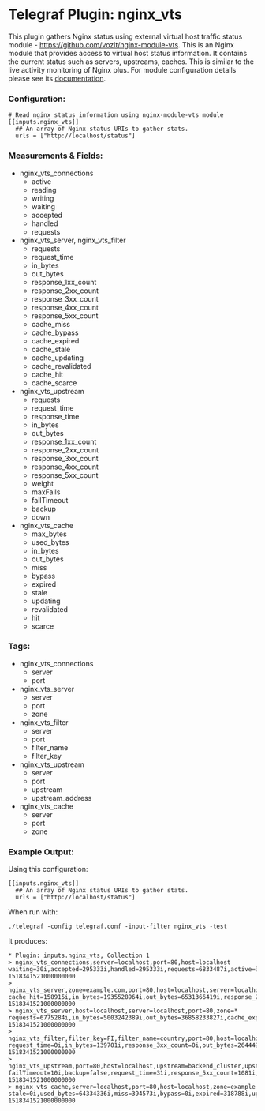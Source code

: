 # Telegraf Plugin: nginx_vts

This plugin gathers Nginx status using external virtual host traffic status module -  https://github.com/vozlt/nginx-module-vts. This is an Nginx module that provides access to virtual host status information. It contains the current status such as servers, upstreams, caches. This is similar to the live activity monitoring of Nginx plus.
For module configuration details please see its [documentation](https://github.com/vozlt/nginx-module-vts#synopsis).

### Configuration:

```
# Read nginx status information using nginx-module-vts module
[[inputs.nginx_vts]]
  ## An array of Nginx status URIs to gather stats.
  urls = ["http://localhost/status"]
```

### Measurements & Fields:

- nginx_vts_connections
  - active
  - reading
  - writing
  - waiting
  - accepted
  - handled
  - requests
- nginx_vts_server, nginx_vts_filter
  - requests
  - request_time
  - in_bytes
  - out_bytes
  - response_1xx_count
  - response_2xx_count
  - response_3xx_count
  - response_4xx_count
  - response_5xx_count
  - cache_miss
  - cache_bypass
  - cache_expired
  - cache_stale
  - cache_updating
  - cache_revalidated
  - cache_hit
  - cache_scarce
- nginx_vts_upstream
  - requests
  - request_time
  - response_time
  - in_bytes
  - out_bytes
  - response_1xx_count
  - response_2xx_count
  - response_3xx_count
  - response_4xx_count
  - response_5xx_count
  - weight
  - maxFails
  - failTimeout
  - backup
  - down
- nginx_vts_cache
  - max_bytes
  - used_bytes
  - in_bytes
  - out_bytes
  - miss
  - bypass
  - expired
  - stale
  - updating
  - revalidated
  - hit
  - scarce


### Tags:

- nginx_vts_connections
  - server
  - port
- nginx_vts_server
  - server
  - port
  - zone
- nginx_vts_filter
  - server
  - port
  - filter_name
  - filter_key
- nginx_vts_upstream
  - server
  - port
  - upstream
  - upstream_address
- nginx_vts_cache
  - server
  - port
  - zone


### Example Output:

Using this configuration:
```
[[inputs.nginx_vts]]
  ## An array of Nginx status URIs to gather stats.
  urls = ["http://localhost/status"]
```

When run with:
```
./telegraf -config telegraf.conf -input-filter nginx_vts -test
```

It produces:
```
* Plugin: inputs.nginx_vts, Collection 1
> nginx_vts_connections,server=localhost,port=80,host=localhost waiting=30i,accepted=295333i,handled=295333i,requests=6833487i,active=33i,reading=0i,writing=3i 1518341521000000000
> nginx_vts_server,zone=example.com,port=80,host=localhost,server=localhost cache_hit=158915i,in_bytes=1935528964i,out_bytes=6531366419i,response_2xx_count=809994i,response_4xx_count=16664i,cache_bypass=0i,cache_stale=0i,cache_revalidated=0i,requests=2187977i,response_1xx_count=0i,response_3xx_count=1360390i,cache_miss=2249i,cache_updating=0i,cache_scarce=0i,request_time=13i,response_5xx_count=929i,cache_expired=0i 1518341521000000000
> nginx_vts_server,host=localhost,server=localhost,port=80,zone=* requests=6775284i,in_bytes=5003242389i,out_bytes=36858233827i,cache_expired=318881i,cache_updating=0i,request_time=51i,response_1xx_count=0i,response_2xx_count=4385916i,response_4xx_count=83680i,response_5xx_count=1186i,cache_bypass=0i,cache_revalidated=0i,cache_hit=1972222i,cache_scarce=0i,response_3xx_count=2304502i,cache_miss=408251i,cache_stale=0i 1518341521000000000
> nginx_vts_filter,filter_key=FI,filter_name=country,port=80,host=localhost,server=localhost request_time=0i,in_bytes=139701i,response_3xx_count=0i,out_bytes=2644495i,response_1xx_count=0i,cache_expired=0i,cache_scarce=0i,requests=179i,cache_miss=0i,cache_bypass=0i,cache_stale=0i,cache_updating=0i,cache_revalidated=0i,cache_hit=0i,response_2xx_count=177i,response_4xx_count=2i,response_5xx_count=0i 1518341521000000000
> nginx_vts_upstream,port=80,host=localhost,upstream=backend_cluster,upstream_address=127.0.0.1:6000,server=localhost failTimeout=10i,backup=false,request_time=31i,response_5xx_count=1081i,response_2xx_count=1877498i,maxFails=1i,in_bytes=2763336289i,out_bytes=19470265071i,weight=1i,down=false,response_time=31i,response_1xx_count=0i,response_4xx_count=76125i,requests=3379232i,response_3xx_count=1424528i 1518341521000000000
> nginx_vts_cache,server=localhost,port=80,host=localhost,zone=example stale=0i,used_bytes=64334336i,miss=394573i,bypass=0i,expired=318788i,updating=0i,revalidated=0i,hit=689883i,scarce=0i,max_bytes=9223372036854775296i,in_bytes=1111161581i,out_bytes=19175548290i 1518341521000000000
```
